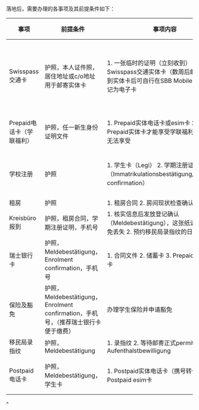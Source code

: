 落地后，需要办理的各事项及其前提条件如下：

| 事项               | 前提条件                                                         | 事项内容                                                                                     | 推荐办理时间                               |
| ---------------- | ------------------------------------------------------------ | ---------------------------------------------------------------------------------------- | ------------------------------------ |
| Swisspass交通卡     | 护照，本人证件照，居住地址或c/o地址用于邮寄实体卡                                   | 1. 一张临时的证明（立刻收到）&#xA;2\. 一张Swisspass交通实体卡（数周后邮寄）&#xA;3\. 收到实体卡后可自行在SBB Mobile App上登记为电子卡 | 入境落地后可立刻办理，便于乘坐交通。否则每次出行都需要单独买票，费用很高 |
| Prepaid电话卡（学联福利） | 护照，任一新生身份证明文件                                                | 1. Prepaid实体电话卡或esim卡&#xA;2\. 只有Prepaid实体卡才能享受学联福利，esim卡无法享受                             | 可根据落地时间提前在小程序预约办卡时间                  |
| 学校注册             | 护照                                                           | 1. 学生卡（Legi）&#xA;2\. 学期注册证明（Immatrikulationsbestätigung/Enrolment confirmation）          | 落地后尽快办理，请注意查看学校窗口的开放时间               |
| 租房               | 护照                                                           | 1. 租房合同&#xA;2\. 房间现状检查确认清单                                                               | 找到房后                                 |
| Kreisbüro报到      | 护照，租房合同，学期注册证明，手机号                                           | 1. 核实信息后发放登记确认（Meldebestätigung），这张纸请保存好避免丢失&#xA;2\. 预约移民局录指纹的日期和时间                      | 拿到学期注册证明和租房合同后                       |
| 瑞士银行卡            | 护照，Meldebestätigung，Enrolment confirmation，手机号               | 1. 合同文件&#xA;2\. 储蓄卡&#xA;3\. Prepaid卡或信用卡                                                 | 完成学校注册+租房+Kreisbüro报到后               |
| 保险及豁免            | 护照，Meldebestätigung，Enrolment confirmation，手机号，（推荐瑞士银行卡便于缴费） | 办理学生保险并申请豁免                                                                              | 完成学校注册+租房+Kreisbüro报到后+（银行卡办理后）      |
| 移民局录指纹           | 护照，Meldebestätigung                                          | 1. 录指纹&#xA;2\. 等待邮寄正式permit / Aufenthalstbewilligung                                     | 严格遵守预约时间前往                           |
| Postpaid电话卡      | 护照，Meldebestätigung，学生卡                                      | 1. Postpaid实体电话卡（携号转卡）&#xA;2\. 或Postpaid esim卡                                           | 最早在办理Prepaid一个月后可转卡                  |

^
